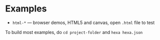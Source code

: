 # Examples

- `html-*` — browser demos, HTML5 and canvas, open `.html` file to test

To build most examples, do `cd project-folder` and `hexa hexa.json`
